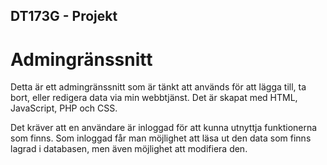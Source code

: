 ## DT173G - Projekt

# Admingränssnitt

Detta är ett admingränssnitt som är tänkt att används för att lägga till, ta bort, eller redigera data via min webbtjänst. Det är skapat med HTML, JavaScript, PHP och CSS.

Det kräver att en användare är inloggad för att kunna utnyttja funktionerna som finns. Som inloggad får man möjlighet att läsa ut den data som finns lagrad i databasen, men även möjlighet att modifiera den.
